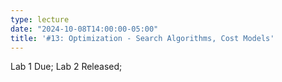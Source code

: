 ```yaml
---
type: lecture
date: "2024-10-08T14:00:00-05:00"
title: '#13: Optimization - Search Algorithms, Cost Models'
---
```

Lab 1 Due; Lab 2 Released;
